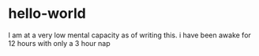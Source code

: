 # hello-world

I am at a very low mental capacity as of writing this. i have been awake for 12 hours with only a 3 hour nap
